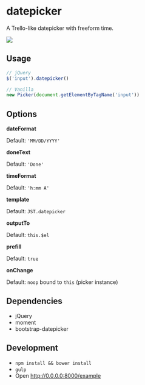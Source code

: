 # datepicker

A Trello-like datepicker with freeform time.

![](http://cl.ly/image/0r0w001L3a0o/datepicker.mov.gif)

## Usage

```javascript
// jQuery
$('input').datepicker()

// Vanilla
new Picker(document.getElementByTagName('input'))
```

## Options

**dateFormat**

Default: `'MM/DD/YYYY'`

**doneText**

Default: `'Done'`

**timeFormat**

Default: `'h:mm A'`

**template**

Default: `JST.datepicker`

**outputTo**

Default: `this.$el`

**prefill**

Default: `true`

**onChange**

Default: `noop` bound to `this` (picker instance)

## Dependencies

* jQuery
* moment
* bootstrap-datepicker

## Development

* `npm install && bower install`
* `gulp`
* Open http://0.0.0.0:8000/example
